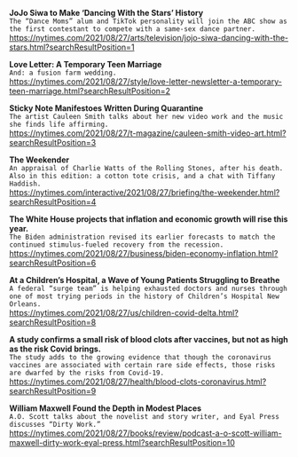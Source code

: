 **JoJo Siwa to Make ‘Dancing With the Stars’ History**\
`The “Dance Moms” alum and TikTok personality will join the ABC show as the first contestant to compete with a same-sex dance partner.`\
https://nytimes.com/2021/08/27/arts/television/jojo-siwa-dancing-with-the-stars.html?searchResultPosition=1

**Love Letter: A Temporary Teen Marriage**\
`And: a fusion farm wedding.`\
https://nytimes.com/2021/08/27/style/love-letter-newsletter-a-temporary-teen-marriage.html?searchResultPosition=2

**Sticky Note Manifestoes Written During Quarantine**\
`The artist Cauleen Smith talks about her new video work and the music she finds life affirming.`\
https://nytimes.com/2021/08/27/t-magazine/cauleen-smith-video-art.html?searchResultPosition=3

**The Weekender**\
`An appraisal of Charlie Watts of the Rolling Stones, after his death. Also in this edition: a cotton tote crisis, and a chat with Tiffany Haddish.`\
https://nytimes.com/interactive/2021/08/27/briefing/the-weekender.html?searchResultPosition=4

**The White House projects that inflation and economic growth will rise this year.**\
`The Biden administration revised its earlier forecasts to match the continued stimulus-fueled recovery from the recession.`\
https://nytimes.com/2021/08/27/business/biden-economy-inflation.html?searchResultPosition=6

**At a Children’s Hospital, a Wave of Young Patients Struggling to Breathe**\
`A federal “surge team” is helping exhausted doctors and nurses through one of most trying periods in the history of Children’s Hospital New Orleans.`\
https://nytimes.com/2021/08/27/us/children-covid-delta.html?searchResultPosition=8

**A study confirms a small risk of blood clots after vaccines, but not as high as the risk Covid brings.**\
`The study adds to the growing evidence that though the coronavirus vaccines are associated with certain rare side effects, those risks are dwarfed by the risks from Covid-19.`\
https://nytimes.com/2021/08/27/health/blood-clots-coronavirus.html?searchResultPosition=9

**William Maxwell Found the Depth in Modest Places**\
`A.O. Scott talks about the novelist and story writer, and Eyal Press discusses “Dirty Work.”`\
https://nytimes.com/2021/08/27/books/review/podcast-a-o-scott-william-maxwell-dirty-work-eyal-press.html?searchResultPosition=10

